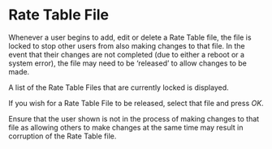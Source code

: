 # Rate Table File

Whenever a user begins to add, edit or delete a Rate Table file, the
file is locked to stop other users from also making changes to that
file. In the event that their changes are not completed (due to either a
reboot or a system error), the file may need to be &lsquo;released’ to allow
changes to be made.

A list of the Rate Table Files that are currently locked is displayed.

If you wish for a Rate Table File to be released, select that file and
press _OK_.

Ensure that the user shown is not in the process of making changes to
that file as allowing others to make changes at the same time may result
in corruption of the Rate Table file.
